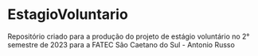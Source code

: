 # EstagioVoluntario
Repositório criado para a produção do projeto de estágio voluntário no 2° semestre de 2023 para a FATEC São Caetano do Sul - Antonio Russo
